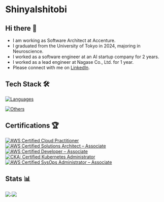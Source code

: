 # ShinyaIshitobi

## Hi there 👋

- I am working as Software Architect at Accenture.
- I graduated from the University of Tokyo in 2024, majoring in Neuroscience.
- I worked as a software engineer at an AI startup company for 2 years.
- I worked as a lead engineer at Nagase Co., Ltd. for 1 year.
- Please connect with me on [LinkedIn](https://www.linkedin.com/in/shinya-ishitobi-57714132a/).

## Tech Stack 🛠

[![Languages](https://skillicons.dev/icons?i=go,java,spring,typescript,deno,swift,next&theme=light)](https://skillicons.dev)

[![Others](https://skillicons.dev/icons?i=terraform,aws,gcp,kubernetes,ansible,grafana,idea)](https://skillicons.dev)

## Certifications 🏆

<!--START_SECTION:badges-->
[![AWS Certified Cloud Practitioner](https://images.credly.com/size/110x110/images/00634f82-b07f-4bbd-a6bb-53de397fc3a6/image.png)](http://www.credly.com/badges/d583cc87-deef-4c74-ac78-0b220c45fc9b "AWS Certified Cloud Practitioner")
[![AWS Certified Solutions Architect – Associate](https://images.credly.com/size/110x110/images/0e284c3f-5164-4b21-8660-0d84737941bc/image.png)](http://www.credly.com/badges/b075f311-5371-4b53-bcfb-c2f943be61b9 "AWS Certified Solutions Architect – Associate")
[![AWS Certified Developer – Associate](https://images.credly.com/size/110x110/images/b9feab85-1a43-4f6c-99a5-631b88d5461b/image.png)](http://www.credly.com/badges/5d05c8d6-be11-4e20-990b-817722d410e6 "AWS Certified Developer – Associate")
[![CKA: Certified Kubernetes Administrator](https://images.credly.com/size/110x110/images/8b8ed108-e77d-4396-ac59-2504583b9d54/cka_from_cncfsite__281_29.png)](http://www.credly.com/badges/c68c144d-58e5-4a1a-abc9-343852e73f3b "CKA: Certified Kubernetes Administrator")
[![AWS Certified SysOps Administrator – Associate](https://images.credly.com/size/110x110/images/f0d3fbb9-bfa7-4017-9989-7bde8eaf42b1/image.png)](http://www.credly.com/badges/6b13366d-9d05-4b9e-9cf9-4d67b841767b "AWS Certified SysOps Administrator – Associate")
<!--END_SECTION:badges-->

## Stats 📊

<a href="https://github.com/ShinyaIshitobi/github-readme-stats">
  <img align="center" src="https://github-readme-stats-nine-sigma-60.vercel.app/api?username=ShinyaIshitobi&rank_icon=github" />
</a>
<a href="https://github.com/ShinyaIshitobi/convoychat">
  <img align="center" src="https://github-readme-stats-nine-sigma-60.vercel.app/api/top-langs?layout=compact&langs_count=8&card_width=320&username=ShinyaIshitobi&exclude_repo=Lab&count_private=true" />
</a>
